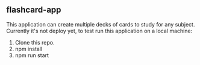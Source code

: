 ## flashcard-app
This application can create multiple decks of cards to study for any subject.
Currently it's not deploy yet, to test run this application on a local machine:

1. Clone this repo.
2. npm install
3. npm run start
